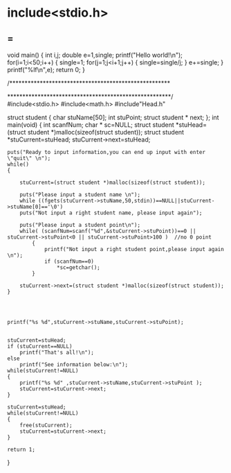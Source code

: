 # include<stdio.h>
=
-
void main()
{
    int i,j;
    double e=1,single;
    printf("Hello world!\n");
    for(i=1;i<50;i++)
    {
        single=1;
        for(j=1;j<i+1;j++)
        {
        	single=single/j;
        }
        e+=single;
    }
    printf("%lf\n",e);
    return 0;
}

/*****************************************************

******************************************************/
#include<stdio.h>
#include<math.h>
#include"Head.h"

struct student
    {
        char stuName[50];
        int  stuPoint;
        struct student * next;
    };
int main(void)
{
    int scanfNum;
    char * sc=NULL;
    struct student *stuHead=(struct student *)malloc(sizeof(struct student));
    struct student *stuCurrent=stuHead;
    stuCurrent->next=stuHead;

    puts("Ready to input information,you can end up input with enter \"quit\" \n");
    while()
    {

        stuCurrent=(struct student *)malloc(sizeof(struct student));

        puts("Please input a student name \n");
        while ((fgets(stuCurrent->stuName,50,stdin))==NULL||stuCurrent->stuName[0]=='\0')
        puts("Not input a right student name, please input again");

        puts("Please input a student point\n");
        while( (scanfNum=scanf("%d",&stuCurrent->stuPoint))==0 || stuCurrent->stuPoint<0 || stuCurrent->stuPoint>100 )  //no 0 point
            {
                printf("Not input a right student point,please input again \n");
                if (scanfNum==0)
                    *sc=getchar();
            }

        stuCurrent->next=(struct student *)malloc(sizeof(struct student));
    }




    printf("%s %d",stuCurrent->stuName,stuCurrent->stuPoint);


    stuCurrent=stuHead;
    if (stuCurrent==NULL)
        printf("That's all!\n");
    else
        printf("See information below:\n");
    while(stuCurrent!=NULL)
    {
        printf("%s %d" ,stuCurrent->stuName,stuCurrent->stuPoint );
        stuCurrent=stuCurrent->next;
    }

    stuCurrent=stuHead;
    while(stuCurrent!=NULL)
    {
        free(stuCurrent);
        stuCurrent=stuCurrent->next;
    }

    return 1;

}










